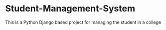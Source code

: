 # Student-Management-System
This is a Python Django based project for managing the student in a college
